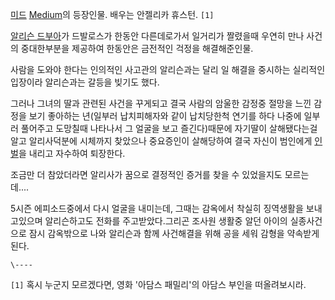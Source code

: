 [미드](%EB%AF%B8%EB%93%9C.md) [Medium](Medium.md)의 등장인물. 배우는 안젤리카 휴스턴.
`[1]`

[알리슨 드부아](%EC%95%8C%EB%A6%AC%EC%8A%A8%20%EB%93%9C%EB%B6%80%EC%95%84.md)가
드발로스가 한동안 다른데로가서 일거리가 짤렸을때 우연히 만나 사건의 중대한부분을 제공하여 한동안은 금전적인 걱정을 해결해준인물.

사람을 도와야 한다는 인의적인 사고관의 알리슨과는 달리 일 해결을 중시하는 실리적인 입장이라 알리슨과는 갈등을 빚기도 했다.  

그러나 그녀의 딸과 관련된 사건을 꾸게되고 결국 사람의 암울한 감정중 절망을 느낀 감정을 보기 좋아하는 년(일부러 납치피해자와 같이
납치당한척 연기를 하다 나중에 일부러 풀어주고 도망칠때 나타나서 그 얼굴을 보고 즐긴다)때문에 자기딸이 살해됐다는걸 알고 알리사덕분에
시체까지 찾았으나 중요증인이 살해당하여 결국 자신이 범인에게 [인벌](%EC%9D%B8%EB%B2%8C.md)을 내리고 자수하여
퇴장한다.

조금만 더 참았더라면 알리사가 꿈으로 결정적인 증거를 찾을 수 있었을지도 모르는데....  

5시즌 에피소드중에서 다시 얼굴을 내미는데, 그때는 감옥에서 착실히 징역생활을 보내고있으며 알리슨하고도 전화를 주고받았다.그리곤 조사원
생활중 알던 아이의 실종사건으로 잠시 감옥밖으로 나와 알리슨과 함께 사건해결을 위해 공을 세워 감형을 약속받게 된다.  

`\----`

`[1]` 혹시 누군지 모르겠다면, 영화 '아담스 패밀리'의 아담스 부인을 떠올려보시라.

